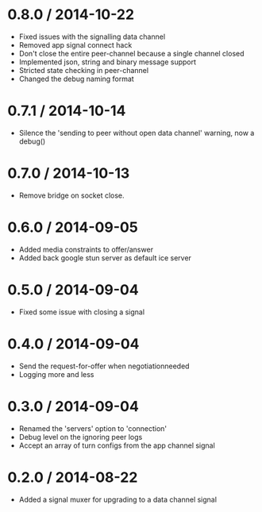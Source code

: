 
0.8.0 / 2014-10-22
==================

 * Fixed issues with the signalling data channel
 * Removed app signal connect hack
 * Don't close the entire peer-channel because a single channel closed
 * Implemented json, string and binary message support
 * Stricted state checking in peer-channel
 * Changed the debug naming format

0.7.1 / 2014-10-14
==================

 * Silence the 'sending to peer without open data channel' warning, now a debug()

0.7.0 / 2014-10-13
==================

 * Remove bridge on socket close.

0.6.0 / 2014-09-05
==================

 * Added media constraints to offer/answer
 * Added back google stun server as default ice server

0.5.0 / 2014-09-04
==================

 * Fixed some issue with closing a signal

0.4.0 / 2014-09-04
==================

 * Send the request-for-offer when negotiationneeded
 * Logging more and less

0.3.0 / 2014-09-04
==================

 * Renamed the 'servers' option to 'connection'
 * Debug level on the ignoring peer logs
 * Accept an array of turn configs from the app channel signal

0.2.0 / 2014-08-22
==================

 * Added a signal muxer for upgrading to a data channel signal
